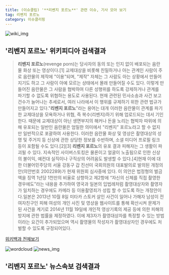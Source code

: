```yaml
---
title: (이슈클립) '**리벤지 포르노**' 관련 이슈, 기사 모아 보기
tag: 리벤지 포르노
category: 이슈클리핑
---
```

![wiki_img](https://user-images.githubusercontent.com/42597476/44503234-41136a80-a6d0-11e8-9071-6fc6418eafe4.png)
## **'**리벤지 포르노**'** 위키피디아 검색결과
>**리벤지 포르노**(revenge porn)는 당사자의 동의 또는 인지 없이 배포되는 음란물 화상 또는 영상이다.[1] 교제대상을 비롯해 친밀하거나 아는 관계인 사람이 주로 음란물의 제작에 "이용"되며, "제작" 자체는 그 사람도 아는 상황에서 만들어지기도 하고 그 사람이 아예 모르는 상태에서 몰래 만들어질 수도 있다. 이렇게 만들어진 음란물은 그 사람을 협박하여 다른 성행위를 하도록 강제하거나 관계를 파기할 수 없도록 위협하는 용도로 사용된다. 현재 관련된 민사소송과 사건 보고 건수가 늘어나는 추세로서, 여러 나라에서 이 행위를 규제하기 위한 관련 법규가 만들어지고 있다."**리벤지 포르노**"라는 용어는 대개 이러한 음란물이 관계를 파기한 교제대상을 모욕하거나 위협, 즉 복수(리벤지)하기 위해 업로드되는 데서 기인한다. 때문에 교제대상이 아닌 생면부지의 해커나 돈을 노리는 협박자 따위에 의해 유포되는 일반인 음란물은 엄밀한 의미에서 "리벤지" 포르노라고 할 수 없지만 일반적으로 포괄하여 사용한다. 이러한 음란물 화상 및 영상은 촬영대상의 성명 및 주거지 등 신상에 관한 상당한 정보를 수반하며, 소셜 미디어 프로필 링크 등이 포함될 수도 있다.[2][3] **리벤지 포르노**의 유포 결과 피해자는 그 생활이 파괴될 수 있다. 지속적인 사이버스토킹은 물론이고 얼굴이 노출됨으로 인한 신상의 불이익, 예컨대 실직이나 구직상의 어려움도 발생할 수 있다.[4]현재 이에 대한 더불어민주당의 서울 강동구 갑 진선미 국회의원의 대표발의로 발의된 개정의안(의안번호 2002289)가 현재 위원회 심사중에 있다. 이 의안은 법정형의 벌금액을 징역 1년당 1천만의 비율로 상향하고 제2항에 “자신의 신체를 직접 촬영한 경우에도”라는 내용을 추가하여 영국과 일본의 입법례처럼 촬영대상자와 촬영자가 일치하는 경우에도 카메라 등 이용촬영죄가 성립 할 수 있도록 하는 개정안이다.일본은 2013년 10월 8일 미타카 스토커 살인 사건이 일어나 가해자 남성이 전 여자친구인 피해 여성의 개인 사진 및 영상을 웹사이트를 통해 확산시켜 문제가 된 사건을 계기로 2014년 11월 19일에 개인적 영상기록의 제공 등에 의한 피해의 방지에 관한 법률을 제정하였다. 이에 제3자가 촬영대상자를 특정할 수 있는 방법이라는 요건이 추가되었으며 역시 촬영물의 작성자가 촬영대상자인 경우에도 처벌할 수 있도록 규정되어있다.

<a href="https://ko.wikipedia.org/wiki/리벤지 포르노" target="_blank">위키백과 전체보기</a>

![wordcloud](https://s3.ap-northeast-2.amazonaws.com/lyrics101-wordcloud/2018-10-04-1538625861.png)
![news_img](https://user-images.githubusercontent.com/42597476/44507050-1206f400-a6e4-11e8-8d98-7ffbfebb353f.png)
## **'**리벤지 포르노**'** 뉴스속보 검색결과

